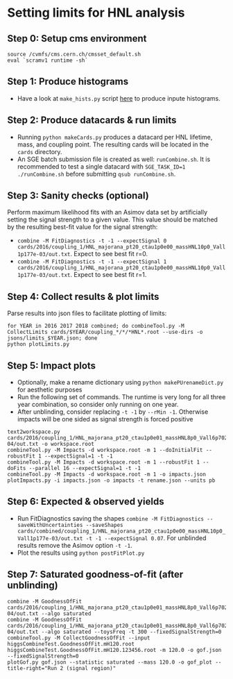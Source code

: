 # Setting limits for HNL analysis

## Step 0: Setup cms environment

```
source /cvmfs/cms.cern.ch/cmsset_default.sh
eval `scramv1 runtime -sh`
```

## Step 1: Produce histograms

* Have a look at ```make_hists.py``` script [here](https://github.com/LLPDNNX/histo/blob/master/limits/make_hists.py) to produce inpute histograms.

## Step 2: Produce datacards & run limits

* Running ```python makeCards.py``` produces a datacard per HNL lifetime, mass, and coupling point. The resulting cards will be located in the ```cards``` directory.
* An SGE batch submission file is created as well: ```runCombine.sh```. It is recommended to test a single datacard with ```SGE_TASK_ID=1 ./runCombine.sh``` before submitting ```qsub runCombine.sh```.

## Step 3: Sanity checks (optional)

Perform maximum likelihood fits with an Asimov data set by artificially setting the signal strength to a given value. This value should be matched by the resulting best-fit value for the signal strength:

* ```combine -M FitDiagnostics -t -1 --expectSignal 0 cards/2016/coupling_1/HNL_majorana_pt20_ctau1p0e00_massHNL10p0_Vall1p177e-03/out.txt```. Expect to see best fit r=0.
* ```combine -M FitDiagnostics -t -1 --expectSignal 1 cards/2016/coupling_1/HNL_majorana_pt20_ctau1p0e00_massHNL10p0_Vall1p177e-03/out.txt```. Expect to see best fit r=1.

## Step 4: Collect results & plot limits

Parse results into json files to facilitate plotting of limits:
```
for YEAR in 2016 2017 2018 combined; do combineTool.py -M CollectLimits cards/$YEAR/coupling_*/*/*HNL*.root --use-dirs -o jsons/limits_$YEAR.json; done
python plotLimits.py
```

## Step 5: Impact plots

* Optionally, make a rename dictionary using ```python makePUrenameDict.py``` for aesthetic purposes
* Run the following set of commands. The runtime is very long for all three year combination, so consider only running on one year.
* After unblinding, consider replacing ```-t -1``` by ```--rMin -1```. Otherwise impacts will be one sided as signal strength is forced positive

```
text2workspace.py cards/2016/coupling_1/HNL_majorana_pt20_ctau1p0e01_massHNL8p0_Vall6p702e-04/out.txt -o workspace.root
combineTool.py -M Impacts -d workspace.root -m 1 --doInitialFit --robustFit 1 --expectSignal=1 -t -1
combineTool.py -M Impacts -d workspace.root -m 1 --robustFit 1 --doFits --parallel 16 --expectSignal=1 -t -1
combineTool.py -M Impacts -d workspace.root -m 1 -o impacts.json
plotImpacts.py -i impacts.json -o impacts -t rename.json --units pb
```

## Step 6: Expected & observed yields

* Run FitDiagnostics saving the shapes ```combine -M FitDiagnostics --saveWithUncertainties --saveShapes cards/combined/coupling_1/HNL_majorana_pt20_ctau1p0e00_massHNL10p0_Vall1p177e-03/out.txt -t -1 --expectSignal 0.07```. For unblinded results remove the Asimov option ```-t -1```.
* Plot the results using ```python postFitPlot.py```


## Step 7: Saturated goodness-of-fit (after unblinding)

```
combine -M GoodnessOfFit cards/2016/coupling_1/HNL_majorana_pt20_ctau1p0e01_massHNL8p0_Vall6p702e-04/out.txt --algo saturated 
combine -M GoodnessOfFit cards/2016/coupling_1/HNL_majorana_pt20_ctau1p0e01_massHNL8p0_Vall6p702e-04/out.txt --algo saturated --toysFreq -t 300 --fixedSignalStrength=0
combineTool.py -M CollectGoodnessOfFit --input higgsCombineTest.GoodnessOfFit.mH120.root higgsCombineTest.GoodnessOfFit.mH120.123456.root -m 120.0 -o gof.json --fixedSignalStrength=0
plotGof.py gof.json --statistic saturated --mass 120.0 -o gof_plot --title-right="Run 2 (signal region)"
```